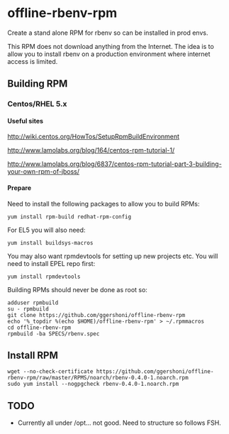 # offline-rbenv-rpm 

Create a stand alone RPM for rbenv so can be installed in prod envs.

This RPM does not download anything from the Internet.  The idea is to allow you to install rbenv on a production environment where internet access is limited.

## Building RPM 

### Centos/RHEL 5.x

#### Useful sites

http://wiki.centos.org/HowTos/SetupRpmBuildEnvironment

http://www.lamolabs.org/blog/164/centos-rpm-tutorial-1/

http://www.lamolabs.org/blog/6837/centos-rpm-tutorial-part-3-building-your-own-rpm-of-jboss/

#### Prepare

Need to install the following packages to allow you to build RPMs:
```
yum install rpm-build redhat-rpm-config
```
For EL5 you will also need:
```
yum install buildsys-macros
```
You may also want rpmdevtools for setting up new projects etc.  You will need to install EPEL repo first: 
```
yum install rpmdevtools
```
Building RPMs should never be done as root so:
```
adduser rpmbuild
su - rpmbuild
git clone https://github.com/ggershoni/offline-rbenv-rpm
echo '%_topdir %(echo $HOME)/offline-rbenv-rpm' > ~/.rpmmacros 
cd offline-rbenv-rpm
rpmbuild -ba SPECS/rbenv.spec
```

## Install RPM

```
wget --no-check-certificate https://github.com/ggershoni/offline-rbenv-rpm/raw/master/RPMS/noarch/rbenv-0.4.0-1.noarch.rpm
sudo yum install --nogpgcheck rbenv-0.4.0-1.noarch.rpm
```

## TODO
* Currently all under /opt... not good.  Need to structure so follows FSH.
